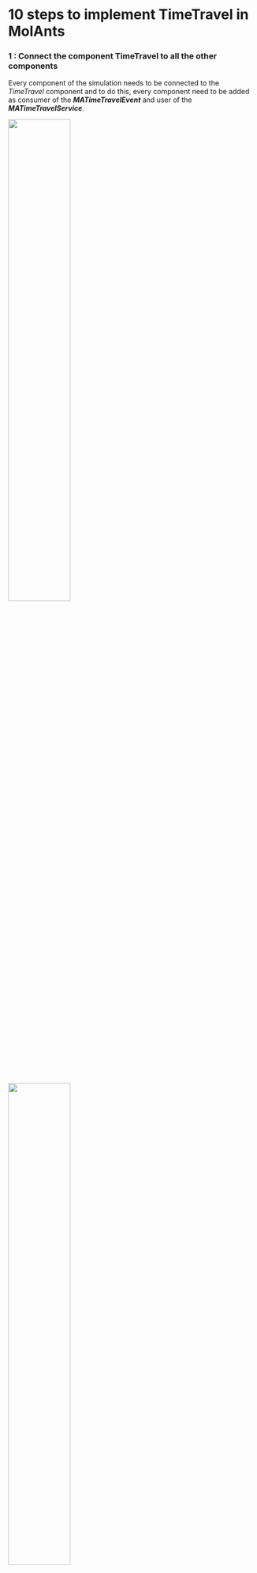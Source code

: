 # 10 steps to implement TimeTravel in MolAnts


### 1 : Connect the component TimeTravel to all the other components

Every component of the simulation needs to be connected to the *TimeTravel* component and to do this, every component need to be added as consumer of the ***MATimeTravelEvent*** and user of the ***MATimeTravelService***.

<img src="https://user-images.githubusercontent.com/64481702/177966390-88d9a005-b82b-4749-bac3-d3694ba84971.png" width="50%">
<img src="https://user-images.githubusercontent.com/64481702/177966403-d8b9d18f-9c2d-4aa9-be10-b49894e59d60.png" width="50%">

### 2 : Accessors

Each variable that is going to be saved must have an accessor. This accessor will be used by the memento associated to the component.

### 3 : Creation of the mementos

For each component that will be saved, you must create the memento that will be associated with it. This memento will describe the variables that will be saved and how they are saved.

<img src="https://user-images.githubusercontent.com/64481702/177966359-60fd8272-072d-4ec2-9783-51ee0b14daf3.png" width="50%">

### 4 : Recording method

Each component must describe the *saveForTimeTravel: aStep* method, which is a method of the ***MATimeTravelEvent*** event. This method is similar for all components. This is the creation of the memento and its save.

<img src="https://user-images.githubusercontent.com/64481702/177968018-e3dfc60a-dd21-43ce-863b-69665ed344d1.png" width="50%">

### 5 : Restoration method

Each component must describe the *restoreFrom: aMemento* method, which is a method of the ***MATimeTravelEvent*** event. This method is similar for all components. This involves restoring the state of a component for a step thanks to its memento for this step.

<img src="https://user-images.githubusercontent.com/64481702/177967447-50cf701c-6964-4f51-98ef-da7964203726.png" width="50%">

### 6 : Creation of components

In the methods *componentInitialize* of each component, it is necessary to add the sends to the component *TimeTravel* of the creation of the component.

<img src="https://user-images.githubusercontent.com/64481702/177967312-c99015e4-21dd-4c8c-8717-26726d22c942.png" width="50%">

### 7 : Deletion of components

In the methods *componentRemove* of each component, it is necessary to add the sends to the component *TimeTravel* of the deletion of the component.

<img src="https://user-images.githubusercontent.com/64481702/177967762-95569d21-7c59-4855-855a-33a6a8246af0.png" width="50%">

### 8 : Know where to save the simulation at a step

Know where to put the call to the method *saveTheSimulationAt: aStep* which allows to tell all the components to save themselves for this step.

In MolAnts this call is placed in the main execution loop, at the end of each iteration.

<img src="https://user-images.githubusercontent.com/64481702/177966768-cd36972c-4d5a-4cb1-8883-17a384365b4c.png" width="50%">

### 9 : Know where to pause and play 

Knowing where the simulation breakpoints must be placed so that when the time travel begins, the simulation is paused. And when we stop the time travel the simulation play.

In MolAnts the management of the pause is carried out in the main loop, thanks to a condition on a variable of the *TimeTravel* component.

<img src="https://user-images.githubusercontent.com/64481702/177967001-f4effbec-1174-4f72-9362-8c1dfb0a212f.png" width="50%">

### 10 : Add the Time Travel panel

Added time travel buttons to the UI and made them work.

In MolAnts the interface is added to that of the simulation, but it could be separated.

<img src="https://user-images.githubusercontent.com/64481702/177966439-15ac7a56-ff53-4056-bdf0-7913547b48d6.png" width="50%">
